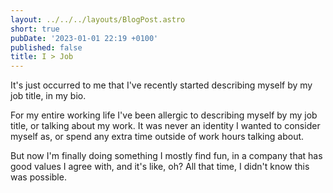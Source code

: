 ```yaml
---
layout: ../../../layouts/BlogPost.astro
short: true
pubDate: '2023-01-01 22:19 +0100'
published: false
title: I > Job
---
```

It's just occurred to me that I've recently started describing myself by my job title, in my bio.

For my entire working life I've been allergic to describing myself by my job title, or talking about my work. It was never an identity I wanted to consider myself as, or spend any extra time outside of work hours talking about.

But now I'm finally doing something I mostly find fun, in a company that has good values I agree with, and it's like, oh? All that time, I didn't know this was possible.